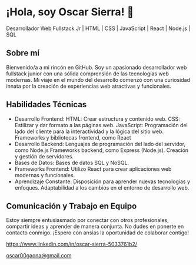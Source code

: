 # ¡Hola, soy Oscar Sierra! 👋
Desarrollador Web Fullstack Jr | HTML | CSS | JavaScript | React | Node.js | SQL

## Sobre mí
Bienvenido/a a mi rincón en GitHub. Soy un apasionado desarrollador web fullstack junior con una sólida comprensión de las tecnologías web modernas. Mi viaje en el mundo del desarrollo comenzó con una curiosidad innata por la creación de experiencias web atractivas y funcionales.

## Habilidades Técnicas
- Desarrollo Frontend:
HTML: Crear estructura y contenido web.
CSS: Estilizar y dar formato a las páginas web.
JavaScript: Programación del lado del cliente para la interactividad y la lógica del sitio web.
Frameworks y bibliotecas frontend, como React
- Desarrollo Backend:
Lenguajes de programación del lado del servidor, como Node.js
Frameworks backend, como Express (Node.js).
Creación y gestión de servidores.
- Bases de Datos:
Bases de datos SQL y NoSQL.
- Frameworks Frontend:
Utilizo React para crear aplicaciones web modernas y funcionales.
- Aprendizaje Constante:
Disposición para aprender nuevas tecnologías y enfoques.
Adaptabilidad a los cambios en el entorno de desarrollo web.
  


## Comunicación y Trabajo en Equipo
Estoy siempre entusiasmado por conectar con otros profesionales, compartir ideas y aprender de manera conjunta. No dudes en ponerte en contacto conmigo. ¡Espero con ansias la oportunidad de colaborar contigo!

https://www.linkedin.com/in/oscar-sierra-5033761b2/

oscar00gaona@gmail.com
